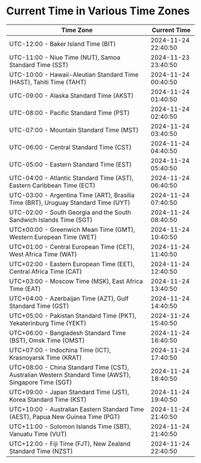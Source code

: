 # Current Time in Various Time Zones

| Time Zone | Current Time |
|-----------|--------------|
| UTC-12:00 - Baker Island Time (BIT) | 2024-11-24 22:40:50 |
| UTC-11:00 - Niue Time (NUT), Samoa Standard Time (SST) | 2024-11-23 23:40:50 |
| UTC-10:00 - Hawaii-Aleutian Standard Time (HAST), Tahiti Time (TAHT) | 2024-11-24 00:40:50 |
| UTC-09:00 - Alaska Standard Time (AKST) | 2024-11-24 01:40:50 |
| UTC-08:00 - Pacific Standard Time (PST) | 2024-11-24 02:40:50 |
| UTC-07:00 - Mountain Standard Time (MST) | 2024-11-24 03:40:50 |
| UTC-06:00 - Central Standard Time (CST) | 2024-11-24 04:40:50 |
| UTC-05:00 - Eastern Standard Time (EST) | 2024-11-24 05:40:50 |
| UTC-04:00 - Atlantic Standard Time (AST), Eastern Caribbean Time (ECT) | 2024-11-24 06:40:50 |
| UTC-03:00 - Argentina Time (ART), Brasília Time (BRT), Uruguay Standard Time (UYT) | 2024-11-24 07:40:50 |
| UTC-02:00 - South Georgia and the South Sandwich Islands Time (SGT) | 2024-11-24 08:40:50 |
| UTC±00:00 - Greenwich Mean Time (GMT), Western European Time (WET) | 2024-11-24 10:40:50 |
| UTC+01:00 - Central European Time (CET), West Africa Time (WAT) | 2024-11-24 11:40:50 |
| UTC+02:00 - Eastern European Time (EET), Central Africa Time (CAT) | 2024-11-24 12:40:50 |
| UTC+03:00 - Moscow Time (MSK), East Africa Time (EAT) | 2024-11-24 13:40:50 |
| UTC+04:00 - Azerbaijan Time (AZT), Gulf Standard Time (GST) | 2024-11-24 14:40:50 |
| UTC+05:00 - Pakistan Standard Time (PKT), Yekaterinburg Time (YEKT) | 2024-11-24 15:40:50 |
| UTC+06:00 - Bangladesh Standard Time (BST), Omsk Time (OMST) | 2024-11-24 16:40:50 |
| UTC+07:00 - Indochina Time (ICT), Krasnoyarsk Time (KRAT) | 2024-11-24 17:40:50 |
| UTC+08:00 - China Standard Time (CST), Australian Western Standard Time (AWST), Singapore Time (SGT) | 2024-11-24 18:40:50 |
| UTC+09:00 - Japan Standard Time (JST), Korea Standard Time (KST) | 2024-11-24 19:40:50 |
| UTC+10:00 - Australian Eastern Standard Time (AEST), Papua New Guinea Time (PGT) | 2024-11-24 21:40:50 |
| UTC+11:00 - Solomon Islands Time (SBT), Vanuatu Time (VUT) | 2024-11-24 21:40:50 |
| UTC+12:00 - Fiji Time (FJT), New Zealand Standard Time (NZST) | 2024-11-24 22:40:50 |
